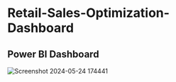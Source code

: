 # Retail-Sales-Optimization-Dashboard

## Power BI Dashboard
![Screenshot 2024-05-24 174441](https://github.com/Akshat8303/Retail-Sales-Optimization-Dashboard/assets/132274442/7bc77fa5-08c2-43a6-b9ae-c74d1a5d5776)
